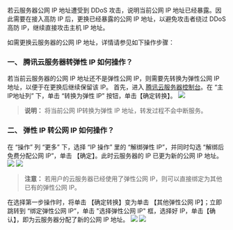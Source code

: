 若云服务器公网 IP 地址遭受到 DDoS 攻击，说明当前公网 IP 地址已经暴露。因此需要在接入高防 IP 后，更换已经暴露的公网 IP 地址，以避免攻击者绕过 DDoS 高防 IP，继续直接攻击主机 IP 地址。

如需更换云服务器的公网 IP 地址，详情请参见如下操作步骤：

### 一、 腾讯云服务器转弹性 IP 如何操作？
若当前云服务器的公网 IP 地址还不是弹性公网 IP，则需要先转换为弹性公网 IP 地址，以便于在更换后继续保留该 IP。
首先，进入 [腾讯云服务器控制台](https://console.cloud.tencent.com/cvm/overview)。在 “主IP地址列” 下，单击 “转换为弹性 IP” 按钮，单击【确定转换】。
![](https://main.qcloudimg.com/raw/fe92e1b6dfb7db8ab4ce60b23ea20382.png)
>**说明：**
>将当前公网 IP转换为弹性 IP 地址，转发过程不会中断服务。

### 二、 弹性 IP 转公网 IP 如何操作？
在 “操作” 列 “更多” 下，选择 “IP 操作” 里的 “解绑弹性 IP”，并同时勾选 “解绑后免费分配公网 IP”，单击 【确定】。此时云服务器的 IP 已更为新的公网 IP 地址。
![](https://main.qcloudimg.com/raw/7b17baa39966082c9e9141df34b6da6d.png)
![](https://main.qcloudimg.com/raw/f53d07b45b605f774b92cbacd7d13234.png)

>**注意：**
>若用户的云服务器已经使用了弹性公网 IP，则可以直接绑定为其他已有的弹性公网 IP。

在选择第一步操作时，将单击 【确定转换】变为单击 【其他弹性公网 IP】；立即跳转到 “绑定弹性公网 IP”，单击 "选择弹性公网 IP" 框，选择好 IP，单击【确认】，即为云服务器分配了新的公网 IP 地址。
![](https://main.qcloudimg.com/raw/f723f59784620ef56f52bed7b5ba773d.png)
![](
https://main.qcloudimg.com/raw/b7ab651d329a3281b2095a21cfc11f37.png)
